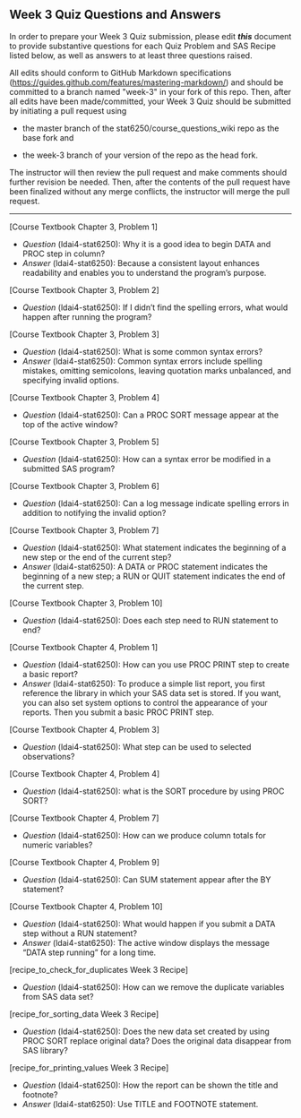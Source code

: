 

## Week 3 Quiz Questions and Answers

In order to prepare your Week 3 Quiz submission, please edit ***this*** document to provide substantive questions for each Quiz Problem and SAS Recipe listed below, as well as answers to at least three questions raised.

All edits should conform to GitHub Markdown specifications (https://guides.github.com/features/mastering-markdown/) and should be committed to a branch named "week-3" in your fork of this repo. Then, after all edits have been made/committed, your Week 3 Quiz should be submitted by initiating a pull request using

- the master branch of the stat6250/course_questions_wiki repo as the base fork and

- the week-3 branch of your version of the repo as the head fork.

The instructor will then review the pull request and make comments should further revision be needed. Then, after the contents of the pull request have been finalized without any merge conflicts, the instructor will merge the pull request.

********************************************************************************



[Course Textbook Chapter 3, Problem 1]

- *Question* (ldai4-stat6250): Why it is a good idea to begin DATA and PROC step in column?
- *Answer* (ldai4-stat6250): Because a consistent layout enhances readability and enables you to understand the program’s purpose.

[Course Textbook Chapter 3, Problem 2]

- *Question* (ldai4-stat6250): If I didn’t find the spelling errors, what would happen after running the program?

[Course Textbook Chapter 3, Problem 3]

- *Question* (ldai4-stat6250): What is some common syntax errors?
- *Answer* (ldai4-stat6250): Common syntax errors include spelling mistakes, omitting semicolons, leaving quotation marks unbalanced, and specifying invalid options.

[Course Textbook Chapter 3, Problem 4]

- *Question* (ldai4-stat6250): Can a PROC SORT message appear at the top of the active window?

[Course Textbook Chapter 3, Problem 5]

- *Question* (ldai4-stat6250): How can a syntax error be modified in a submitted SAS program?

[Course Textbook Chapter 3, Problem 6]

- *Question* (ldai4-stat6250): Can a log message indicate spelling errors in addition to notifying the invalid option?

[Course Textbook Chapter 3, Problem 7]

- *Question* (ldai4-stat6250): What statement indicates the beginning of a new step or the end of the current step?
- *Answer* (ldai4-stat6250): A DATA or PROC statement indicates the beginning of a new step; a RUN or QUIT statement indicates the end of the current step.

[Course Textbook Chapter 3, Problem 10]

- *Question* (ldai4-stat6250): Does each step need to RUN statement to end?

[Course Textbook Chapter 4, Problem 1]

- *Question* (ldai4-stat6250): How can you use PROC PRINT step to create a basic report?
- *Answer* (ldai4-stat6250): To produce a simple list report, you first reference the library in which your SAS data set is stored. If you want, you can also set system options to control the appearance of your reports. Then you submit a basic PROC PRINT step.

[Course Textbook Chapter 4, Problem 3]

- *Question* (ldai4-stat6250): What step can be used to selected observations?

[Course Textbook Chapter 4, Problem 4]

- *Question* (ldai4-stat6250): what is the SORT procedure by using PROC SORT?

[Course Textbook Chapter 4, Problem 7]

- *Question* (ldai4-stat6250): How can we produce column totals for numeric variables?

[Course Textbook Chapter 4, Problem 9]

- *Question* (ldai4-stat6250): Can SUM statement appear after the BY statement?

[Course Textbook Chapter 4, Problem 10]

- *Question* (ldai4-stat6250): What would happen if you submit a DATA step without a RUN statement?
- *Answer* (ldai4-stat6250): The active window displays the message “DATA step running” for a long time.

[recipe_to_check_for_duplicates Week 3 Recipe]

- *Question* (ldai4-stat6250): How can we remove the duplicate variables from SAS data set?

[recipe_for_sorting_data Week 3 Recipe]

- *Question* (ldai4-stat6250): Does the new data set created by using PROC SORT replace original data? Does the original data disappear from SAS library?

[recipe_for_printing_values Week 3 Recipe]

- *Question* (ldai4-stat6250): How the report can be shown the title and footnote?
- *Answer* (ldai4-stat6250): Use TITLE and FOOTNOTE statement.

